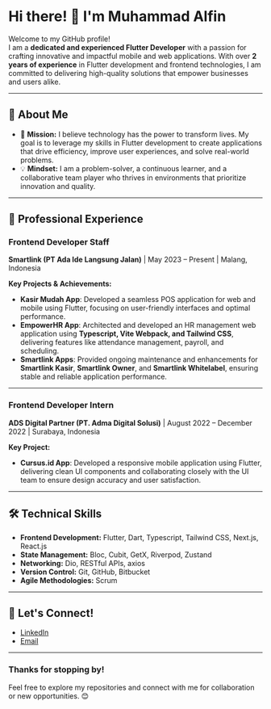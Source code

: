 # Hi there! 👋 I'm Muhammad Alfin 

Welcome to my GitHub profile!  
I am a **dedicated and experienced Flutter Developer** with a passion for crafting innovative and impactful mobile and web applications. With over **2 years of experience** in Flutter development and frontend technologies, I am committed to delivering high-quality solutions that empower businesses and users alike.

---

## 🌟 **About Me**  

- 🚀 **Mission:** I believe technology has the power to transform lives. My goal is to leverage my skills in Flutter development to create applications that drive efficiency, improve user experiences, and solve real-world problems.  
- 💡 **Mindset:** I am a problem-solver, a continuous learner, and a collaborative team player who thrives in environments that prioritize innovation and quality.

---

## 💼 **Professional Experience**  

### **Frontend Developer Staff**  
**Smartlink (PT Ada Ide Langsung Jalan)** | May 2023 – Present | Malang, Indonesia  

**Key Projects & Achievements:**  
- **Kasir Mudah App**: Developed a seamless POS application for web and mobile using Flutter, focusing on user-friendly interfaces and optimal performance.  
- **EmpowerHR App**: Architected and developed an HR management web application using **Typescript, Vite Webpack, and Tailwind CSS**, delivering features like attendance management, payroll, and scheduling.  
- **Smartlink Apps**: Provided ongoing maintenance and enhancements for **Smartlink Kasir**, **Smartlink Owner**, and **Smartlink Whitelabel**, ensuring stable and reliable application performance.

---

### **Frontend Developer Intern**  
**ADS Digital Partner (PT. Adma Digital Solusi)** | August 2022 – December 2022 | Surabaya, Indonesia  

**Key Project:**  
- **Cursus.id App**: Developed a responsive mobile application using Flutter, delivering clean UI components and collaborating closely with the UI team to ensure design accuracy and user satisfaction.

---

## 🛠️ **Technical Skills**  

- **Frontend Development:** Flutter, Dart, Typescript, Tailwind CSS, Next.js, React.js
- **State Management:** Bloc, Cubit, GetX, Riverpod, Zustand
- **Networking:** Dio, RESTful APIs, axios 
- **Version Control:** Git, GitHub, Bitbucket 
- **Agile Methodologies:** Scrum

---

## 🔗 **Let's Connect!**  

- [LinkedIn](https://www.linkedin.com/in/fin-pangestu/) 
- [Email](muhammadalfinpangestu@gmail.com)

---

### **Thanks for stopping by!**  
Feel free to explore my repositories and connect with me for collaboration or new opportunities. 😊  
